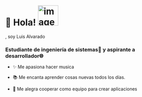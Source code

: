  # 🚀 Hola! <img width="64" height="64" alt="image" src="https://github.com/user-attachments/assets/1762f545-e679-42b8-b8f8-c1307859c2d6" />
 , soy Luis Alvarado



### Estudiante de ingeniería de sistemas📝 y aspirante a desarrollador🌐 


* ✨ Me apasiona hacer musica 

* 📚 Me encanta aprender cosas nuevas todos los días.

*  🤝 Me alegra cooperar como equipo para crear aplicaciones



